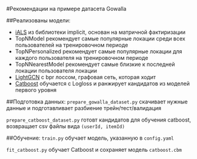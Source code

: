 #Рекомендации на примере датасета Gowalla

##Реализованы модели:
- [iALS](https://implicit.readthedocs.io/en/latest/als.html) из библиотеки implicit, основан на матричной фактиризации
- TopNModel рекомендует самые популярные локации среди всех пользователей на тренировочном периоде
- TopNPersonalized рекомендует самые популярные локации для каждого пользователя на тренировочном периоде
- TopNNearestModel рекомендует самые близкие к последней локации пользователя локации
- [LightGCN](https://arxiv.org/abs/2002.02126) с bpr лоссом, графовая сеть, которая ходит
- [Catboost](https://catboost.ai) обучается с Logloss и ранжирует кандидатов из моделей первого уровня

##Подготовка данных:
`prepare_gowalla_dataset.py` скачивает нужные данные и подготавливает разбиение трейн/тест/валидация

`prepare_catboost_dataset.py` готовт кандидатов для обучения catboost, возвращает csv файлы вида `(userId, itemId)`

##Обучение:
`train.py` обучает модель, указанную в `config.yaml`

`fit_catboost.py` обучает Catboost и сохраняет модель `catboost.cbm`